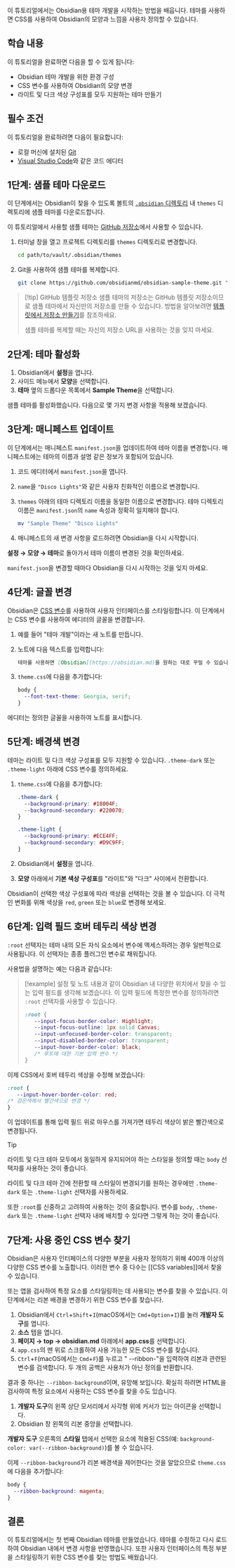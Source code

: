 이 튜토리얼에서는 Obsidian용 테마 개발을 시작하는 방법을 배웁니다. 테마를 사용하면 CSS를 사용하여 Obsidian의 모양과 느낌을 사용자 정의할 수 있습니다.

## 학습 내용

이 튜토리얼을 완료하면 다음을 할 수 있게 됩니다:

- Obsidian 테마 개발을 위한 환경 구성
- CSS 변수를 사용하여 Obsidian의 모양 변경
- 라이트 및 다크 색상 구성표를 모두 지원하는 테마 만들기

## 필수 조건

이 튜토리얼을 완료하려면 다음이 필요합니다:

- 로컬 머신에 설치된 [Git](https://git-scm.com/)
- [Visual Studio Code](https://code.visualstudio.com/)와 같은 코드 에디터

## 1단계: 샘플 테마 다운로드

이 단계에서는 Obsidian이 찾을 수 있도록 볼트의 [`.obsidian` 디렉토리](https://help.obsidian.md/Advanced+topics/How+Obsidian+stores+data#Per+vault+data) 내 `themes` 디렉토리에 샘플 테마를 다운로드합니다.

이 튜토리얼에서 사용할 샘플 테마는 [GitHub 저장소](https://github.com/obsidianmd/obsidian-sample-theme)에서 사용할 수 있습니다.

1. 터미널 창을 열고 프로젝트 디렉토리를 `themes` 디렉토리로 변경합니다.

   ```bash
   cd path/to/vault/.obsidian/themes
   ```

2. Git을 사용하여 샘플 테마를 복제합니다.

   ```bash
   git clone https://github.com/obsidianmd/obsidian-sample-theme.git "Sample Theme"
   ```

> [!tip] GitHub 템플릿 저장소
> 샘플 테마의 저장소는 GitHub 템플릿 저장소이므로 샘플 테마에서 자신만의 저장소를 만들 수 있습니다. 방법을 알아보려면 [템플릿에서 저장소 만들기](https://docs.github.com/ko/repositories/creating-and-managing-repositories/creating-a-repository-from-a-template#creating-a-repository-from-a-template)를 참조하세요.
>
> 샘플 테마를 복제할 때는 자신의 저장소 URL을 사용하는 것을 잊지 마세요.

## 2단계: 테마 활성화

1. Obsidian에서 **설정**을 엽니다.
2. 사이드 메뉴에서 **모양**을 선택합니다.
3. **테마** 옆의 드롭다운 목록에서 **Sample Theme**을 선택합니다.

샘플 테마를 활성화했습니다. 다음으로 몇 가지 변경 사항을 적용해 보겠습니다.

## 3단계: 매니페스트 업데이트

이 단계에서는 매니페스트 `manifest.json`을 업데이트하여 테마 이름을 변경합니다. 매니페스트에는 테마의 이름과 설명 같은 정보가 포함되어 있습니다.

1. 코드 에디터에서 `manifest.json`을 엽니다.
2. `name`을 `"Disco Lights"`와 같은 사용자 친화적인 이름으로 변경합니다.
3. `themes` 아래의 테마 디렉토리 이름을 동일한 이름으로 변경합니다. 테마 디렉토리 이름은 `manifest.json`의 `name` 속성과 정확히 일치해야 합니다.

   ```bash
   mv "Sample Theme" "Disco Lights"
   ```

4. 매니페스트의 새 변경 사항을 로드하려면 Obsidian을 다시 시작합니다.

**설정 → 모양 → 테마**로 돌아가서 테마 이름이 변경된 것을 확인하세요.

`manifest.json`을 변경할 때마다 Obsidian을 다시 시작하는 것을 잊지 마세요.

## 4단계: 글꼴 변경

Obsidian은 [CSS 변수](https://developer.mozilla.org/ko/docs/Web/CSS/Using_CSS_custom_properties)를 사용하여 사용자 인터페이스를 스타일링합니다. 이 단계에서는 CSS 변수를 사용하여 에디터의 글꼴을 변경합니다.

1. 예를 들어 "테마 개발"이라는 새 노트를 만듭니다.
2. 노트에 다음 텍스트를 입력합니다:

   ```md
   테마를 사용하면 [Obsidian](https://obsidian.md)을 원하는 대로 꾸밀 수 있습니다.
   ```

3. `theme.css`에 다음을 추가합니다:

   ```css
   body {
     --font-text-theme: Georgia, serif;
   }
   ```

에디터는 정의한 글꼴을 사용하여 노트를 표시합니다.

## 5단계: 배경색 변경

테마는 라이트 및 다크 색상 구성표를 모두 지원할 수 있습니다. `.theme-dark` 또는 `.theme-light` 아래에 CSS 변수를 정의하세요.

1. `theme.css`에 다음을 추가합니다:

   ```css
   .theme-dark {
     --background-primary: #18004F;
     --background-secondary: #220070;
   }

   .theme-light {
     --background-primary: #ECE4FF;
     --background-secondary: #D9C9FF;
   }
   ```

2. Obsidian에서 **설정**을 엽니다.
3. **모양** 아래에서 **기본 색상 구성표**를 "라이트"와 "다크" 사이에서 전환합니다.

Obsidian이 선택한 색상 구성표에 따라 색상을 선택하는 것을 볼 수 있습니다. 더 극적인 변화를 위해 색상을 `red`, `green` 또는 `blue`로 변경해 보세요.

## 6단계: 입력 필드 호버 테두리 색상 변경

`:root` 선택자는 테마 내의 모든 자식 요소에서 변수에 액세스하려는 경우 일반적으로 사용됩니다. 이 선택자는 종종 플러그인 변수로 채워집니다.

사용법을 설명하는 예는 다음과 같습니다:

> [!example]
> 설정 및 노트 내용과 같이 Obsidian 내 다양한 위치에서 찾을 수 있는 입력 필드를 생각해 보겠습니다. 이 입력 필드에 특정한 변수를 정의하려면 `:root` 선택자를 사용할 수 있습니다.
>
> ```css
> :root {
>    --input-focus-border-color: Highlight;
>    --input-focus-outline: 1px solid Canvas;
>    --input-unfocused-border-color: transparent;
>    --input-disabled-border-color: transparent;
>    --input-hover-border-color: black;
>    /* 루트에 대한 기본 입력 변수 */
 > }
 > ```

이제 CSS에서 호버 테두리 색상을 수정해 보겠습니다:

```css
:root {
   --input-hover-border-color: red;
/* 검은색에서 빨간색으로 변경 */
}
```

이 업데이트를 통해 입력 필드 위로 마우스를 가져가면 테두리 색상이 밝은 빨간색으로 변경됩니다.

> [!tip]
> 라이트 및 다크 테마 모두에서 동일하게 유지되어야 하는 스타일을 정의할 때는 `body` 선택자를 사용하는 것이 좋습니다.
>
> 라이트 및 다크 테마 간에 전환할 때 스타일이 변경되기를 원하는 경우에만 `.theme-dark` 또는 `.theme-light` 선택자를 사용하세요.
>
> 또한 `:root`를 신중하고 고려하여 사용하는 것이 중요합니다. 변수를 `body`, `.theme-dark` 또는 `.theme-light` 선택자 내에 배치할 수 있다면 그렇게 하는 것이 좋습니다.

## 7단계: 사용 중인 CSS 변수 찾기

Obsidian은 사용자 인터페이스의 다양한 부분을 사용자 정의하기 위해 400개 이상의 다양한 CSS 변수를 노출합니다.
이러한 변수 중 다수는 [[CSS variables]]에서 찾을 수 있습니다.

또는 앱을 검사하여 특정 요소를 스타일링하는 데 사용되는 변수를 찾을 수 있습니다.
이 단계에서는 리본 배경을 변경하기 위한 CSS 변수를 찾습니다.

1. Obsidian에서 `Ctrl`+`Shift`+`I`(macOS에서는 `Cmd`+`Option`+`I`)를 눌러 **개발자 도구**를 엽니다.
2. **소스** 탭을 엽니다.
3. **페이지 → top → obsidian.md** 아래에서 **app.css**를 선택합니다.
4. `app.css`의 맨 위로 스크롤하여 사용 가능한 모든 CSS 변수를 찾습니다.
5. `Ctrl`+`F`(macOS에서는 `Cmd`+`F`)를 누르고 "  --ribbon-"을 입력하여 리본과 관련된 변수를 검색합니다. 두 개의 공백은 사용처가 아닌 정의를 반환합니다.

결과 중 하나는 `--ribbon-background`이며, 유망해 보입니다. 확실히 하려면 HTML을 검사하여 특정 요소에서 사용하는 CSS 변수를 찾을 수도 있습니다.

1. **개발자 도구**의 왼쪽 상단 모서리에서 사각형 위에 커서가 있는 아이콘을 선택합니다.
2. Obsidian 창 왼쪽의 리본 중앙을 선택합니다.

**개발자 도구** 오른쪽의 **스타일** 탭에서 선택한 요소에 적용된 CSS(예: `background-color: var(--ribbon-background)`)를 볼 수 있습니다.

이제 `--ribbon-background`가 리본 배경색을 제어한다는 것을 알았으므로 `theme.css`에 다음을 추가합니다:

```css
body {
  --ribbon-background: magenta;
}
```

## 결론

이 튜토리얼에서는 첫 번째 Obsidian 테마를 만들었습니다. 테마를 수정하고 다시 로드하여 Obsidian 내에서 변경 사항을 반영했습니다. 또한 사용자 인터페이스의 특정 부분을 스타일링하기 위한 CSS 변수를 찾는 방법도 배웠습니다.
